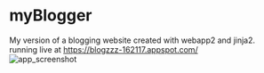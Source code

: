 # myBlogger
My version of a blogging website created with webapp2 and jinja2.  
running live at https://blogzzz-162117.appspot.com/  
![app_screenshot](https://cloud.githubusercontent.com/assets/11416410/24125672/d6ef386e-0d97-11e7-8502-c1dbdfa3ed6a.png)
